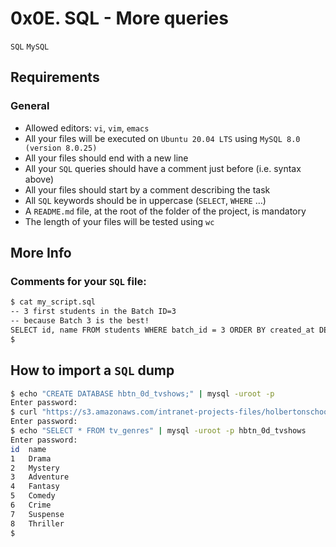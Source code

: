# 0x0E. SQL - More queries
`SQL` `MySQL`

## Requirements
### General
* Allowed editors: `vi`, `vim`, `emacs`
* All your files will be executed on `Ubuntu 20.04 LTS` using `MySQL 8.0 (version 8.0.25)`
* All your files should end with a new line
* All your `SQL` queries should have a comment just before (i.e. syntax above)
* All your files should start by a comment describing the task
* All `SQL` keywords should be in uppercase (`SELECT`, `WHERE` …)
* A `README.md` file, at the root of the folder of the project, is mandatory
* The length of your files will be tested using `wc`

## More Info
### Comments for your `SQL` file:

```bash
$ cat my_script.sql
-- 3 first students in the Batch ID=3
-- because Batch 3 is the best!
SELECT id, name FROM students WHERE batch_id = 3 ORDER BY created_at DESC LIMIT 3;
$
```

## How to import a `SQL` dump

```bash
$ echo "CREATE DATABASE hbtn_0d_tvshows;" | mysql -uroot -p
Enter password: 
$ curl "https://s3.amazonaws.com/intranet-projects-files/holbertonschool-higher-level_programming+/274/hbtn_0d_tvshows.sql" -s | mysql -uroot -p hbtn_0d_tvshows
Enter password: 
$ echo "SELECT * FROM tv_genres" | mysql -uroot -p hbtn_0d_tvshows
Enter password: 
id  name
1   Drama
2   Mystery
3   Adventure
4   Fantasy
5   Comedy
6   Crime
7   Suspense
8   Thriller
$
```


